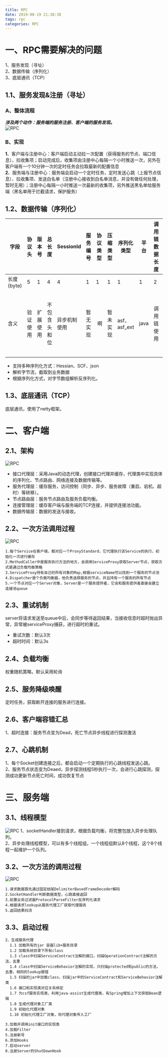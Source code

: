 ```yaml
---
title: RPC
date: 2019-08-19 21:38:38
tags: rpc
categories: RPC
---
```


# 一、RPC需要解决的问题
1、服务发现（寻址）  
2、数据传输（序列化）  
3、底层通讯（TCP）  

## 1.1、服务发现&注册（寻址）
### A、整体流程
***涉及两个动作：服务端的服务注册、客户端的服务发现。***  
![RPC](2019-08-19-RPC/RPC.png)

### B、实现
**1**、客户端与注册中心：客户端启动主动拉一次配置（获得服务的节点、端口信息）、拉收集项；启动完成后，收集项由注册中心每隔一个小时推送一次，另外在客户端有一个10分钟一次的定时任务会拉取最新的配置信息  
**2**、服务端与注册中心：服务端会启动一个定时任务，定时发送心跳（上报节点信息）、拉收集项、发送白名单（注册中心接收到白名单消息，并没有做任何处理，暂时无用）；注册中心每隔一小时推送一次最新的收集项，另外推送黑名单给服务端（黑名单用于拦截请求，保护服务）

<!--more-->  

## 1.2、数据传输（序列化）
字段       | 协议头   | 版本号  | 总长度      | SessionId  | 服务编号 | 协议类型 | 压缩类型      | 序列化类型    | 平台     | 调用链数据长度 | 调用链数据 | 服务治理key长度 | 服务治理key | 业务数据 | 协议尾  
--------- | -------  | ------ | ----------  | ---------- | ------- | ------  | ------------ | ----------- | ------- | ----------- | -------- | ------------- | ---------- | ------ | -----  
长度(byte) | 5       | 1      | 4          | 4           | 1       | 1      | 1            | 1           | 1        | 2           | xxoo     | 2              | xxoo      | xxoo    | 5  
含义       | 验证使用 | 扩展使用 | 不包含头和位 | 异步机制使用 | 暂无实现 | 啊     | 暂未实现      | asf、asf_ext | java     | 调用链使用   | 调用链使用  | 服务治理使用     |  服务治理使用 | 自定义java对象序列化后的byte数组 | 断包使用  

- 支持多种序列化方式：Hessian、SCF、json
- 解析字节流，截取到业务数据
- 根据序列化方式，对字节数组解析反序列化。

## 1.3、底层通讯（TCP）

底层通讯，使用了netty框架。

# 二、客户端
## 2.1、架构
![RPC](2019-08-19-RPC/客户端架构.png)

- 接口代理层：采用Java的动态代理，创建接口代理并缓存，代理类中实现具体的序列化、节点路由、网络连接及数据传输等。
- 服务代理层：缓存服务，访问控制（同步、异步、服务故障（重启、宕机、超时）等转移）。
- 节点路由层：服务节点路由及服务负载均衡。
- 连接管理层：缓存客户端与服务端的TCP连接，并提供连接池功能。
- 数据传输层：数据的发送与接收。


## 2.2、一次方法调用过程
![RPC](2019-08-19-RPC/方法调用过程.png)

    1.每个Service在客户端，都对应一个ProxyStandard，它代理执行该Service的执行，初始化一次进行缓存  
    2.MethodCaller中是服务执行方法的地方，会调用ServiceProxy获取Server节点，获取方式是通过负载均衡策略  
    3.ServiceProxy持有自己的所有对象的Map,根据serviceName可以找到一个服务的节点池  
    4.Dispatcher是个负载均衡器，他负责选择服务的节点，并且持有一个服务的所有节点  
    5.一个节点对应一个Server对象，Server是一个服务提供者，它会和服务提供者直接会建立连接池queue  

## 2.3、重试机制
server将请求发送至queue中后，会同步等待返回结果，当接收信息时超时抛出异常，异常被serviceProxy捕获，进行超时的重试。
- 重试次数：默认3次
- 超时时间：默认3s

## 2.4、负载均衡
权重随机策略，默认采用轮询

## 2.5、服务降级唤醒
定时任务，获取断开连接的服务进行连接。

## 2.6、客户端容错汇总
1、超时连接：服务节点变为Dead，死亡节点异步线程进行探测激活

## 2.7、心跳机制
1、每个Socket创建连接之后，都会启动一个定期执行的心跳线程发送心跳。  
2、服务节点状态变为Deaed，异步探测线程5秒执行一次，会进行心跳探测，探测成功更新节点死亡时间，成功恢复节点

# 三、服务端
## 3.1、线程模型
![RPC](2019-08-19-RPC/server线程模型.png)
1、socketHandler接到请求，根据负载均衡，将完整包放入异步处理队列。  
2、异步处理线程模型，可以有多个线程组，一个线程组默认8个线程，这个8个线程一起维护一个队列。

## 3.2、一次方法的调用过程
![RPC](2019-08-19-RPC/server方法过程.png)

    1.请求数据首先通过固定结尾DelimiterBasedFrameDecoder解码
    2.SocketHandler判断数据类型，心跳直接返回
    3.前置业务过滤器ProtocolParseFilter反序列化请求
    4.根据请求lookup从服务代理工厂获取代理服务
    5.返回结果码流


## 3.3、启动过程

    2、生成服务代理
      1.1 加载所有的jar 容器lib+服务目录
      1.2 加载系统目录下所有class
      1.3 class中扫描ServiceContract注解的接口，扫描OperationContract注解的方法，去重
      1.4 class中扫描ServiceBehavior注解的实现，只扫描protected和public的方法，去重，相同的lookup报错
      1.5 扫描的jar中加载class，扫描jar中的ServiceContract和ServiceBehavior注解类
      1.6 接口和实现类对应关系绑定
      1.7 为csf服务实现类，利用java-assist生成代理类，有Spring增加上下文获取Bean逻辑
      1.8 生成代理对象工厂类
      1.9 初始化代理对象
      1.10 初始化代理工厂对象，将代理对象传入工厂
        
    3.加载并调用init接口的实现类
    4.加载Filter
    5.注册新号
    6.添加Hooks
    7.启动server
    8.注册Server的ShutDownHook 





